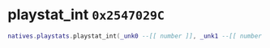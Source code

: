 # playstat_int `0x2547029C`

```lua
natives.playstats.playstat_int(_unk0 --[[ number ]], _unk1 --[[ number ]])
```